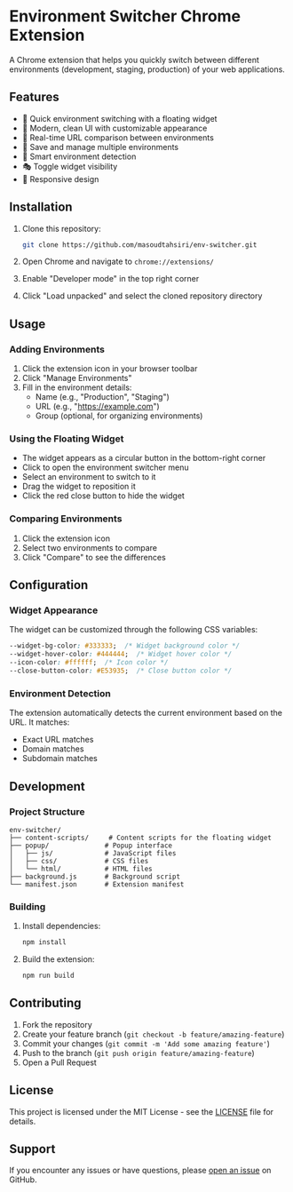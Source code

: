 # Environment Switcher Chrome Extension

A Chrome extension that helps you quickly switch between different environments (development, staging, production) of your web applications.

## Features

- 🚀 Quick environment switching with a floating widget
- 🎨 Modern, clean UI with customizable appearance
- 🔄 Real-time URL comparison between environments
- 📌 Save and manage multiple environments
- 🎯 Smart environment detection
- 🎭 Toggle widget visibility
- 📱 Responsive design

## Installation

1. Clone this repository:
   ```bash
   git clone https://github.com/masoudtahsiri/env-switcher.git
   ```

2. Open Chrome and navigate to `chrome://extensions/`

3. Enable "Developer mode" in the top right corner

4. Click "Load unpacked" and select the cloned repository directory

## Usage

### Adding Environments

1. Click the extension icon in your browser toolbar
2. Click "Manage Environments"
3. Fill in the environment details:
   - Name (e.g., "Production", "Staging")
   - URL (e.g., "https://example.com")
   - Group (optional, for organizing environments)

### Using the Floating Widget

- The widget appears as a circular button in the bottom-right corner
- Click to open the environment switcher menu
- Select an environment to switch to it
- Drag the widget to reposition it
- Click the red close button to hide the widget

### Comparing Environments

1. Click the extension icon
2. Select two environments to compare
3. Click "Compare" to see the differences

## Configuration

### Widget Appearance

The widget can be customized through the following CSS variables:

```css
--widget-bg-color: #333333;  /* Widget background color */
--widget-hover-color: #444444;  /* Widget hover color */
--icon-color: #ffffff;  /* Icon color */
--close-button-color: #E53935;  /* Close button color */
```

### Environment Detection

The extension automatically detects the current environment based on the URL. It matches:
- Exact URL matches
- Domain matches
- Subdomain matches

## Development

### Project Structure

```
env-switcher/
├── content-scripts/     # Content scripts for the floating widget
├── popup/              # Popup interface
│   ├── js/             # JavaScript files
│   ├── css/            # CSS files
│   └── html/           # HTML files
├── background.js       # Background script
└── manifest.json       # Extension manifest
```

### Building

1. Install dependencies:
   ```bash
   npm install
   ```

2. Build the extension:
   ```bash
   npm run build
   ```

## Contributing

1. Fork the repository
2. Create your feature branch (`git checkout -b feature/amazing-feature`)
3. Commit your changes (`git commit -m 'Add some amazing feature'`)
4. Push to the branch (`git push origin feature/amazing-feature`)
5. Open a Pull Request

## License

This project is licensed under the MIT License - see the [LICENSE](LICENSE) file for details.

## Support

If you encounter any issues or have questions, please [open an issue](https://github.com/masoudtahsiri/env-switcher/issues) on GitHub. 
